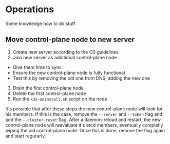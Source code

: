 # Operations

Some knowledge how to do stuff

## Move control-plane node to new server

1. Create new server according to the OS guidelines
2. Join new server as additional control-plane node
  - Give them time to sync
  - Ensure the new control-plane node is fully functional
  - Test this by removing the old one from DNS, adding the new one
3. Drain the first control-plane node 
4. Delete the first control-plane node
5. Run the `k3s-uninstall.sh` script on the node

It's possible that after these steps the new control-plane node will look for his members. If this is the case, remove the `--server` and `--token` flag and add the `--cluster-reset` flag. After a daemon-reload and restart, the new control-plane node will reevaluate it's etcd members, eventually completly wiping the old control-plane node. Once this is done, remove the flag again and start regurarly.